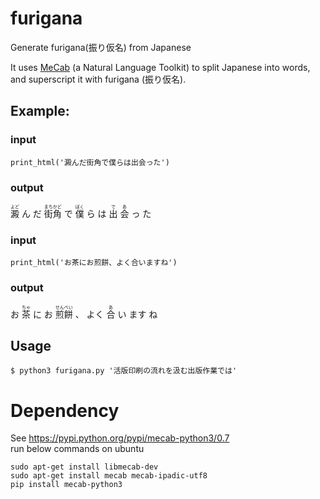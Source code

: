 # furigana
Generate furigana(振り仮名) from Japanese

It uses [MeCab](http://taku910.github.io/mecab/) (a Natural Language Toolkit) to split Japanese into words, and superscript it with furigana (振り仮名).

## Example:
### input
```
print_html('澱んだ街角で僕らは出会った')
```
### output
<ruby><rb>澱</rb><rt>よど</rt></ruby>
ん
だ
<ruby><rb>街角</rb><rt>まちかど</rt></ruby>
で
<ruby><rb>僕</rb><rt>ぼく</rt></ruby>
ら
は
<ruby><rb>出</rb><rt>で</rt></ruby>
<ruby><rb>会</rb><rt>あ</rt></ruby>
っ
た

### input
```
print_html('お茶にお煎餅、よく合いますね')
```

### output
お
<ruby><rb>茶</rb><rt>ちゃ</rt></ruby>
に
お
<ruby><rb>煎餅</rb><rt>せんべい</rt></ruby>
、
よく
<ruby><rb>合</rb><rt>あ</rt></ruby>
い
ます
ね

## Usage
```
$ python3 furigana.py '活版印刷の流れを汲む出版作業では'
```

# Dependency
See https://pypi.python.org/pypi/mecab-python3/0.7 <br/>
run below commands on ubuntu 
```
sudo apt-get install libmecab-dev
sudo apt-get install mecab mecab-ipadic-utf8
pip install mecab-python3
```
